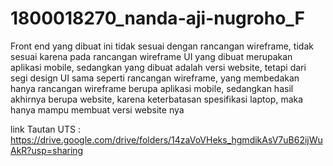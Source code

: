 # 1800018270_nanda-aji-nugroho_F

Front end yang dibuat ini tidak sesuai dengan rancangan wireframe, tidak sesuai karena pada rancangan wireframe UI yang dibuat merupakan aplikasi mobile,
sedangkan yang dibuat adalah versi website, tetapi dari segi design UI sama seperti rancangan wireframe, yang membedakan hanya rancangan wireframe berupa aplikasi mobile, 
sedangkan hasil akhirnya berupa website, karena keterbatasan spesifikasi laptop, maka hanya mampu membuat versi website nya


link Tautan UTS : https://drive.google.com/drive/folders/14zaVoVHeks_hgmdikAsV7uB62ijWuAkR?usp=sharing
